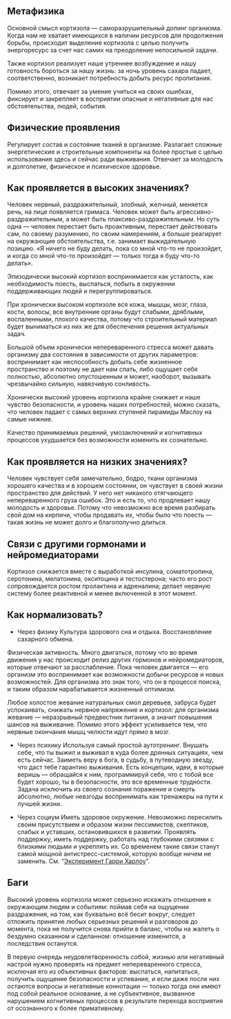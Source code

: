 ## Метафизика

Основной смысл кортизола — саморазрушительный допинг организма. Когда нам не хватает имеющихся в наличии ресурсов для продолжения борьбы, происходит выделение кортизола с целью получить энергоресурс за счет нас самих на преодоление непосильной задачи. 

Также кортизол реализует наше утреннее возбуждение и нашу готовность бороться за нашу жизнь: за ночь уровень сахара падает, соответственно, возникает потребность добыть ресурс пропитания. 

Помимо этого, отвечает за умение учиться на своих ошибках, фиксирует и закрепляет в восприятии опасные и негативные для нас обстоятельства, людей, события.

## Физические проявления

Регулирует состав и состояние тканей в организме. Разлагает сложные энергетические и строительные компоненты на более простые с целью использования здесь и сейчас ради выживания. Отвечает за молодость и долголетие, физическое и психическое здоровье.

## Как проявляется в высоких значениях?

Человек нервный, раздражительный, злобный, желчный, меняется речь, на лице появляется гримаса. Человек может быть агрессивно-раздражительным, а может быть плаксиво-раздражительным. Но суть одна — человек перестает быть проактивным, перестает действовать сам, по своему разумению, по своим намерениям, а больше реагирует на окружающие обстоятельства, т.е. занимает выжидательную позицию. «Я ничего не буду делать, пока со мной что-то не произойдет, и когда со мной что-то произойдет — только тогда я буду что-то делать».

Эпизодически высокий кортизол воспринимается как усталость, как необходимость поесть, выспаться, побыть в окружении поддерживающих людей и перегруппироваться.

При хронически высоком кортизоле вся кожа, мышцы, мозг, глаза, кости, волосы, все внутренние органы будут слабыми, дряблыми, воспаленными, плохого качества, потому что строительный материал будет выниматься из них же для обеспечения решения актуальных задач.

Большой объем хронически непереваренного стресса может давать организму два состояния в зависимости от других параметров: воспринимает как неспособность добыть себе жизненное пространство и поэтому не дает нам спать, либо ощущает себя полностью, абсолютно опустошенным и может, наоборот, вызывать чрезвычайно сильную, навязчивую сонливость.

Хронически высокий уровень кортизола крайне снижает и наше чувство безопасности, и уровень наших потребностей, можно сказать, что человек падает с самых верхних ступеней пирамиды Маслоу на самые нижние.

Качество принимаемых решений, умозаключений и когнитивных процессов ухудшается без возможности изменить их сознательно.

## Как проявляется на низких значениях?

Человек чувствует себя замечательно, бодро, ткани организма хорошего качества и в хорошем состоянии, он чувствует в своей жизни пространство для действий. У него нет никакого отягчающего непереваренного груза ошибок. Это и есть то, что продлевает нашу молодость и здоровье. Потому что невозможно все время разбирать свой дом на кирпичи, чтобы продавать их, чтобы было что поесть — такая жизнь не может долго и благополучно длиться.

## Связи с другими гормонами и нейромедиаторами

Кортизол снижается вместе с выработкой инсулина, соматотропина, серотонина, мелатонина, окситоцина и тестостерона; часто его рост сопровождается ростом пролактина и адреналина; делает нервную систему более реактивной и менее включенной в этот момент.

## Как нормализовать?

- Через физику
Культура здорового сна и отдыха. Восстановление сахарного обмена.

Физическая активность. Много двигаться, потому что во время движения у нас происходит релиз других гормонов и нейромедиаторов, которые отвечают за расслабление. Пока человек двигается — его организм это воспринимает как возможности добычи ресурсов и новых возможностей. Для организма это знак того, что он в процессе поиска, и таким образом нарабатывается жизненный оптимизм. 

Любое холостое жевание натуральных смол деревьев, забруса будет успокаивать, снижать нервное напряжение и кортизол: для организма жевание — неразрывный предвестник питания, а значит повышения шансов на выживание. Помимо этого эффект усиливается тем, что нервные окончания мышц челюсти идут прямо в мозг.

- Через психику
Используя самый простой аутотренинг. Внушать себе, что ты выжил и выживал в куда более дрянных ситуациях, чем есть сейчас. Заиметь веру в бога, в судьбу, в путеводную звезду, что даст тебе гарантию выживания. Есть концепции, идеи, в которые веришь — обращайся к ним, программируй себя, что с тобой все будет хорошо, ты в безопасности, это все временные трудности. Задача исключить из своего сознания поражение и смерть абсолютно, любые невзгоды воспринимать как тренажеры на пути к лучшей жизни.

- Через социум
Иметь здоровое окружение. Невозможно пересилить своим присутствием и образом жизни пессимистов, скептиков, слабых и уставших, остановившихся в развитии. Проявлять поддержку, иметь поддержку, работать над глубокими связями с близкими людьми и укреплять их. Со временем такие связи станут самой мощной антистресс-системой, которую вообще ничем не заменить. См. “[Эксперимент Гарри Харлоу](https://www.youtube.com/watch?v=FRWR-Tra-OE&t=29s)”.

## Баги

Высокий уровень кортизола может серьезно искажать отношение к окружающим людям и событиям: поймав себя на ощущении раздражения, на том, как буквально всё бесит вокруг, следует отложить принятие любых серьезных решений и разговоров до момента, пока не получится снова прийти в баланс, чтобы на жалеть о бездумно сказанном и сделанном: отношение изменится, а последствия останутся. 

В первую очередь неудовлетворенность собой, жизнью или негативный настрой нужно проверять на предмет непереваренного стресса, исключая его из объективных факторов: выспаться, напитаться, получить ощущение безопасности и успевание, и если даже после них остаются вопросы и негативные коннотации — только тогда они имеют под собой реальное основание, а не субъективное, вызванное нарушением когнитивных процессов в результате перехода восприятия от осознанного к более примативному.
